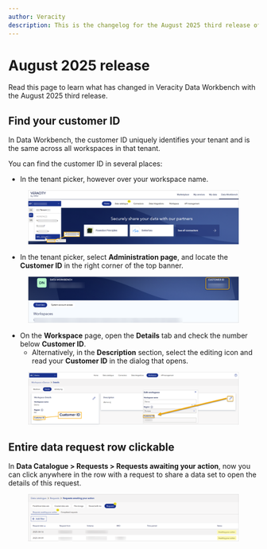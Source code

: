 ```yaml
---
author: Veracity
description: This is the changelog for the August 2025 third release of Data Workbench.
---
```


# August 2025 release
Read this page to learn what has changed in Veracity Data Workbench with the August 2025 third release. 

## Find your customer ID
In Data Workbench, the customer ID uniquely identifies your tenant and is the same across all workspaces in that tenant.

You can find the customer ID in several places:
- In the tenant picker, however over your workspace name.

<figure>
	<img src="assets/customer_id_hover.png"/>
</figure>

- In the tenant picker, select **Administration page**, and locate the **Customer ID** in the right corner of the top banner.
<figure>
	<img src="assets/customer_id_page.png"/>
</figure>

- On the **Workspace** page, open the **Details** tab and check the number below **Customer ID**.
	- Alternatively, in the **Description** section, select the editing icon and read your **Customer ID** in the dialog that opens.

<figure>
	<img src="assets/customer_id_workspace.png"/>
</figure>

## Entire data request row clickable
In **Data Catalogue > Requests > Requests awaiting your action**, now you can click anywhere in the row with a request to share a data set to open the details of this request.

<figure>
	<img src="assets/awaiting_requests.png"/>
</figure>